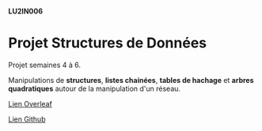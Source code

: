 #### LU2IN006
# Projet Structures de Données

Projet semaines 4 à 6.

Manipulations de **structures**, **listes chainées**, **tables de hachage** et **arbres quadratiques** autour de la manipulation d'un réseau.

<a href=https://www.overleaf.com/project/65d4b58c2a3114d4151045b6 target="_blank">Lien Overleaf</a>

<a href=https://github.com/thibautmarcq/projet-SDD/ target="_blank">Lien Github</a>

